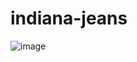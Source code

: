 # indiana-jeans
![image](https://github.com/SeyunChung/indiana-jeans/assets/119281933/08e1de52-e33a-499e-97d3-9bc2e99d4c42)
